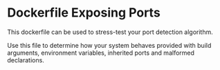 # Dockerfile Exposing Ports

This dockerfile can be used to stress-test your port detection algorithm.

Use this file to determine how your system behaves provided with build arguments, environment variables, inherited ports and malformed declarations.
